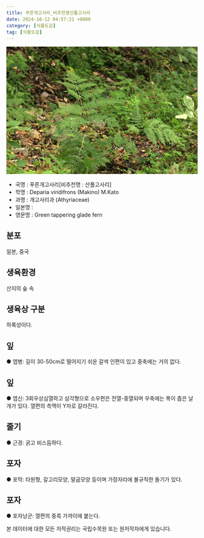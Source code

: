 ```yaml
---
title: 푸른개고사리_비추천명산풀고사리
date: 2024-10-12 04:57:21 +0800
category: [식물도감]
tag: [식물도감]
---
```




![푸른개고사리[비추천명 : 산풀고사리]](/assets/img/fileUpload/plants/basic/Dennstaedtiaceae/Deparia/4024/4024_1_th2.JPG)
- 국명 : 푸른개고사리[비추천명 : 산풀고사리]
- 학명 : Deparia viridifrons (Makino) M.Kato
- 과명 : 개고사리과 (Athyriaceae)
- 일본명 : 
- 영문명 : Green tappering glade fern


## 분포
일본, 중국
## 생육환경
산지의 숲 속
## 생육상 구분
하록성이다. 
## 잎
● 엽병: 길이 30-50cm로 떨어지기 쉬운 갈색 인편이 있고 중축에는 거의 없다. 
## 잎
● 엽신: 3회우상심열하고 삼각형으로 소우편은 전열-중열되며 우축에는 폭이 좁은 날개가 있다. 열편의 측맥이 Y자로 갈라진다. 
## 줄기
● 근경: 굵고 비스듬하다. 
## 포자
● 포막: 타원형, 갈고리모양, 말굽모양 등이며 가장자리에 불규칙한 돌기가 있다. 
## 포자
● 포자낭군: 열편의 중륵 가까이에 붙는다. 






본 데이터에 대한 모든 저작권리는 국립수목원 또는 원저작자에게 있습니다.
